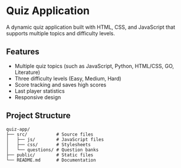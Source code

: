 # Quiz Application

A dynamic quiz application built with HTML, CSS, and JavaScript that supports multiple topics and difficulty levels.

## Features

- Multiple quiz topics (such as JavaScript, Python, HTML/CSS, GO, Literature)
- Three difficulty levels (Easy, Medium, Hard)
- Score tracking and saves high scores
- Last player statistics
- Responsive design

## Project Structure

```
quiz-app/
├── src/           # Source files
│   ├── js/        # JavaScript files
│   ├── css/       # Stylesheets
│   └── questions/ # Question banks
├── public/        # Static files
└── README.md      # Documentation
```

